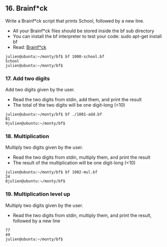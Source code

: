## 16. Brainf\*ck

Write a Brainf*ck script that prints School, followed by a new line.

* All your Brainf*ck files should be stored inside the bf sub directory
* You can install the bf interpreter to test your code: sudo apt-get install bf
* Read: [Brainf\*ck](https://en.wikipedia.org/wiki/Brainfuck)
```
julien@ubuntu:~/monty/bf$ bf 1000-school.bf 
School
julien@ubuntu:~/monty/bf$ 
```

### 17. Add two digits
Add two digits given by the user.
* Read the two digits from stdin, add them, and print the result
* The total of the two digits will be one digit-long (<10)
```
julien@ubuntu:~/monty/bf$ bf ./1001-add.bf
81
9julien@ubuntu:~/monty/bf$
```

### 18. Multiplication 
Multiply two digits given by the user.

* Read the two digits from stdin, multiply them, and print the result
* The result of the multiplication will be one digit-long (<10)
```
julien@ubuntu:~/monty/bf$ bf 1002-mul.bf
24
8julien@ubuntu:~/monty/bf$
```

### 19. Multiplication level up
Multiply two digits given by the user.

* Read the two digits from stdin, multiply them, and print the result, followed by a new line
```julien@ubuntu:~/monty/bf$ bf 1003-mul.bf 
77
49
julien@ubuntu:~/monty/bf$ 
```
